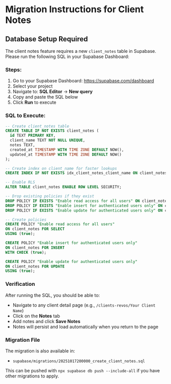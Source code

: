 # Migration Instructions for Client Notes

## Database Setup Required

The client notes feature requires a new `client_notes` table in Supabase. Please run the following SQL in your Supabase Dashboard:

### Steps:
1. Go to your Supabase Dashboard: https://supabase.com/dashboard
2. Select your project
3. Navigate to: **SQL Editor** → **New query**
4. Copy and paste the SQL below
5. Click **Run** to execute

### SQL to Execute:

```sql
-- Create client_notes table
CREATE TABLE IF NOT EXISTS client_notes (
  id TEXT PRIMARY KEY,
  client_name TEXT NOT NULL UNIQUE,
  notes TEXT,
  created_at TIMESTAMP WITH TIME ZONE DEFAULT NOW(),
  updated_at TIMESTAMP WITH TIME ZONE DEFAULT NOW()
);

-- Create index on client_name for faster lookups
CREATE INDEX IF NOT EXISTS idx_client_notes_client_name ON client_notes(client_name);

-- Enable RLS
ALTER TABLE client_notes ENABLE ROW LEVEL SECURITY;

-- Drop existing policies if they exist
DROP POLICY IF EXISTS "Enable read access for all users" ON client_notes;
DROP POLICY IF EXISTS "Enable insert for authenticated users only" ON client_notes;
DROP POLICY IF EXISTS "Enable update for authenticated users only" ON client_notes;

-- Create policies
CREATE POLICY "Enable read access for all users"
ON client_notes FOR SELECT
USING (true);

CREATE POLICY "Enable insert for authenticated users only"
ON client_notes FOR INSERT
WITH CHECK (true);

CREATE POLICY "Enable update for authenticated users only"
ON client_notes FOR UPDATE
USING (true);
```

### Verification

After running the SQL, you should be able to:
- Navigate to any client detail page (e.g., `/clients-revos/Your Client Name`)
- Click on the **Notes** tab
- Add notes and click **Save Notes**
- Notes will persist and load automatically when you return to the page

### Migration File

The migration is also available in:
- `supabase/migrations/20251017200000_create_client_notes.sql`

This can be pushed with `npx supabase db push --include-all` if you have other migrations to apply.
